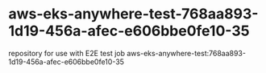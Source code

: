 # aws-eks-anywhere-test-768aa893-1d19-456a-afec-e606bbe0fe10-35
repository for use with E2E test job aws-eks-anywhere-test:768aa893-1d19-456a-afec-e606bbe0fe10-35
